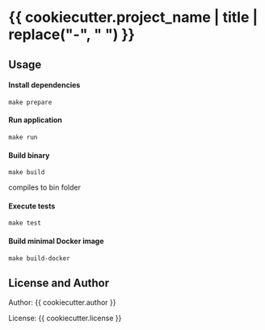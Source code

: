 # {{ cookiecutter.project_name | title | replace("-", " ") }}

## Usage

#### Install dependencies
```
make prepare
```
#### Run application
```
make run
```
#### Build binary
```
make build
```
compiles to bin folder 
#### Execute tests
```
make test
```
#### Build minimal Docker image
```
make build-docker
```

## License and Author

Author: {{ cookiecutter.author }}

License: {{ cookiecutter.license }}